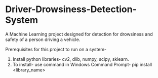# Driver-Drowsiness-Detection-System
A Machine Learning project designed for detection for drowsiness and safety of a person driving a vehicle.

Prerequisites for this project to run on a system-
1. Install python libraries- cv2, dlib, numpy, scipy, sklearn.
2. To install- use command in Windows Command Prompt- pip install <library_name>
   
